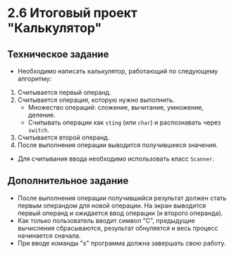 # 2.6 Итоговый проект "Калькулятор"

## Техническое задание

- Необходимо написать калькулятор, работающий по следующему алгоритму:

1. Считывается первый операнд.
2. Считывается операция, которую нужно выполнить.
    - Множество операций: сложение, вычитание, умножение, деление.
    - Считывать операции как `sting` (или `char`) и распознавать через `switch`.
3. Считывается второй операнд.
4. После выполнения операции выводится получившееся значения.

- Для считывания ввода необходимо использовать класс `Scanner`.

## Дополнительное задание

- После выполнения операции получившийся результат должен стать первым операндом для новой операции. На экран выводится первый операнд и ожидается ввод операции (и второго операнда).
- Как только пользователь вводит символ "C", предыдущие вычисления сбрасываются, результат обнуляется и весь процесс начинается сначала.
- При вводе команды "s" программа должна завершать свою работу.